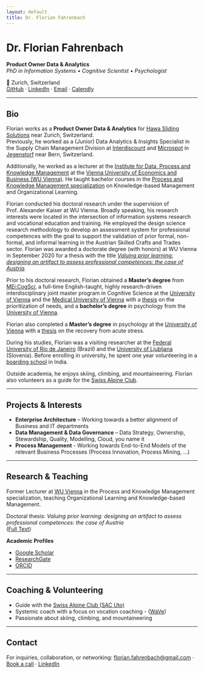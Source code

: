 ```yaml
---
layout: default
title: Dr. Florian Fahrenbach
---
```


# Dr. Florian Fahrenbach  
**Product Owner Data & Analytics**  
*PhD in Information Systems • Cognitive Scientist • Psychologist*

📍 Zurich, Switzerland  
[GitHub](https://github.com/ffahrenb) · [LinkedIn](https://www.linkedin.com/in/ffahrenb/) · [Email](mailto:florian.fahrenbach@gmail.com) · [Calendly](https://www.calendly.com/ffahrenb)

---

## Bio

Florian works as a **Product Owner Data & Analytics** for [Hawa Sliding Solutions](https://www.hawa.com/) near Zurich, Switzerland.  
Previously, he worked as a (Junior) Data Analytics & Insights Specialist in the Supply Chain Management Division at [Interdiscount](https://www.interdiscount.ch/de) and [Microspot](https://www.microspot.ch/de) in [Jegenstorf](https://goo.gl/maps/sAaZPmb5w3wsbpii6) near Bern, Switzerland.  

Additionally, he worked as a lecturer at the [Institute for Data, Process and Knowledge Management](https://www.wu.ac.at/en/dpkm) at the [Vienna University of Economics and Business (WU Vienna)](https://www.wu.ac.at/en). He taught bachelor courses in the [Process and Knowledge Management specialization](https://www.wu.ac.at/dpkm/teaching/sbwl-process-knowledge-management/) on Knowledge-based Management and Organizational Learning.  

Florian conducted his doctoral research under the supervision of Prof. Alexander Kaiser at WU Vienna. Broadly speaking, his research interests were located in the intersection of information systems research and vocational education and training. He employed the design science research methodology to develop an assessment system for professional competences with the goal to support the validation of prior formal, non-formal, and informal learning in the Austrian Skilled Crafts and Trades sector. Florian was awarded a doctorate degree (with honors) at WU Vienna in September 2020 for a thesis with the title 
[*Valuing prior learning: designing an artifact to assess professional competences: the case of Austria*](https://katalog.wu.ac.at/primo-explore/fulldisplay?docid=WUW_alma21109813140003337&context=L&vid=WUW&lang=en_US&search_scope=WU-Hochschulschriften&adaptor=Local%20Search%20Engine&tab=wuw_alles&query=any,contains,florian%20fahrenbach&offset=0).  

Prior to his doctoral research, Florian obtained a **Master’s degree** from [MEi:CogSci](https://www.meicogsci.eu/), a full-time English-taught, highly research-driven interdisciplinary joint master program in Cognitive Science at the [University of Vienna](https://www.univie.ac.at/) and the [Medical University of Vienna](https://www.meduniwien.ac.at/web/) with a [thesis](https://utheses.univie.ac.at/detail/39814/) on the prioritization of needs, and a **bachelor’s degree** in psychology from the [University of Vienna](https://psychologie.univie.ac.at/en/?q=st).

Florian also completed a **Master’s degree** in psychology at the [University of Vienna](https://www.univie.ac.at/) with a [thesis](https://utheses.univie.ac.at/detail/71456/) on the recovery from acute stress. 

During his studies, Florian was a visiting researcher at the [Federal University of Rio de Janeiro](https://ufrj.br/en/) (Brazil) and the [University of Ljubljana](https://www.uni-lj.si/university/) (Slovenia). Before enrolling in university, he spent one year volunteering in a [boarding school](https://dbbangalore.org/don-bosco-davangere/) in India.

Outside academia, he enjoys skiing, climbing, and mountaineering. Florian also volunteers as a guide for the [Swiss Alpine Club](https://sac-uto.ch/de/).

---

## Projects & Interests

- **Enterprise Architecture** – Working towards a better alignment of Business and IT departments 
- **Data Management & Data Governance** – Data Strategy, Ownership, Stewardship, Quality, Modelling, Cloud, you name it 
- **Process Management** - Working towards End-to-End Models of the relevant Business Processes (Process Innovation, Process Mining, ...) 

---

## Research & Teaching

Former Lecturer at [WU Vienna](https://www.wu.ac.at/en) in the Process and Knowledge Management specialization, teaching Organizational Learning and Knowledge-based Management.  

Doctoral thesis: *Valuing prior learning: designing an artifact to assess professional competences: the case of Austria*  
([Full Text](https://katalog.wu.ac.at/primo-explore/fulldisplay?docid=WUW_alma21109813140003337))  

**Academic Profiles**  
- [Google Scholar](https://scholar.google.de/citations?hl=en&user=L1OzFcwAAAAJ)  
- [ResearchGate](https://www.researchgate.net/profile/Florian-Fahrenbach)  
- [ORCID](https://orcid.org/0000-0002-4889-5283)  

---

## Coaching & Volunteering

- Guide with the [Swiss Alpine Club (SAC Uto)](https://sac-uto.ch/de/)  
- Systemic coach with a focus on vocation coaching - ([WaVe](https://wave.co.at/unsere-coaches/))  
- Passionate about skiing, climbing, and mountaineering

---

## Contact

For inquiries, collaboration, or networking:
[florian.fahrenbach@gmail.com](mailto:florian.fahrenbach@gmail.com) · [Book a call](https://www.calendly.com/ffahrenb/) · [LinkedIn](https://www.linkedin.com/in/ffahrenb/)